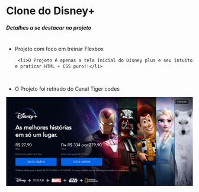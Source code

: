# Clone do Disney+
 
<h5>Detalhes a se destacar no projeto</h5>

<ul>
     <li>Projeto com foco em treinar Flexbox</li>
     
     <li>O Projeto é apenas a tela inicial do Disney plus e seu intuito e praticar HTML + CSS puro!!</li>
     
     <li>O Projeto foi retirado do Canal Tiger codes</li>
</ul>

<img src="Print.png" alt="Disney+">
 
